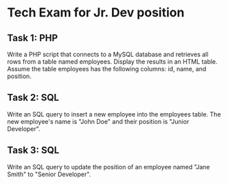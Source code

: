 # Tech Exam for Jr. Dev position 

## Task 1: PHP
Write a PHP script that connects to a MySQL database and retrieves all rows from a table named employees. Display the results in an HTML table. Assume the table employees has the following columns: id, name, and position.

## Task 2: SQL
Write an SQL query to insert a new employee into the employees table. The new employee's name is "John Doe" and their position is "Junior Developer".

## Task 3: SQL
Write an SQL query to update the position of an employee named "Jane Smith" to "Senior Developer".
